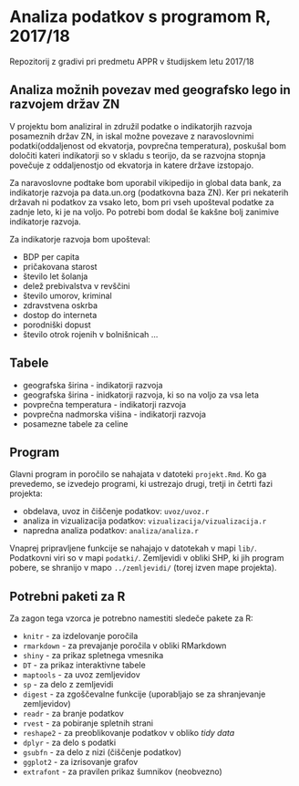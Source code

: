 # Analiza podatkov s programom R, 2017/18

Repozitorij z gradivi pri predmetu APPR v študijskem letu 2017/18

## Analiza možnih povezav med geografsko lego in razvojem držav ZN

V projektu bom analiziral in združil podatke o indikatorjih razvoja posameznih držav ZN, in iskal možne povezave z naravoslovnimi podatki(oddaljenost od ekvatorja, povprečna temperatura), poskušal bom določiti kateri indikatorji so v skladu s teorijo, da se razvojna stopnja povečuje z oddaljenostjo od ekvatorja in katere države izstopajo. 


Za naravoslovne podtake bom uporabil vikipedijo in global data bank, za indikatorje razvoja pa data.un.org (podatkovna baza ZN).
Ker pri nekaterih državah ni podatkov za vsako leto, bom pri vseh upošteval podatke za zadnje leto, ki je na voljo. Po potrebi bom dodal še kakšne bolj zanimive indikatorje razvoja.

Za indikatorje razvoja bom upošteval:

* BDP per capita
* pričakovana starost
* število let šolanja
* delež prebivalstva v revščini
* število umorov, kriminal 
* zdravstvena oskrba
* dostop do interneta
* porodniški dopust
* število otrok rojenih v bolnišnicah ...

## Tabele

* geografska širina - indikatorji razvoja
* geografska širina - inidkatorji razvoja, ki so na voljo za vsa leta
* povprečna temperatura - indikatorji razvoja
* povprečna nadmorska višina - indikatorji razvoja
* posamezne tabele za celine





## Program

Glavni program in poročilo se nahajata v datoteki `projekt.Rmd`. Ko ga prevedemo,
se izvedejo programi, ki ustrezajo drugi, tretji in četrti fazi projekta:

* obdelava, uvoz in čiščenje podatkov: `uvoz/uvoz.r`
* analiza in vizualizacija podatkov: `vizualizacija/vizualizacija.r`
* napredna analiza podatkov: `analiza/analiza.r`

Vnaprej pripravljene funkcije se nahajajo v datotekah v mapi `lib/`. Podatkovni
viri so v mapi `podatki/`. Zemljevidi v obliki SHP, ki jih program pobere, se
shranijo v mapo `../zemljevidi/` (torej izven mape projekta).

## Potrebni paketi za R

Za zagon tega vzorca je potrebno namestiti sledeče pakete za R:

* `knitr` - za izdelovanje poročila
* `rmarkdown` - za prevajanje poročila v obliki RMarkdown
* `shiny` - za prikaz spletnega vmesnika
* `DT` - za prikaz interaktivne tabele
* `maptools` - za uvoz zemljevidov
* `sp` - za delo z zemljevidi
* `digest` - za zgoščevalne funkcije (uporabljajo se za shranjevanje zemljevidov)
* `readr` - za branje podatkov
* `rvest` - za pobiranje spletnih strani
* `reshape2` - za preoblikovanje podatkov v obliko *tidy data*
* `dplyr` - za delo s podatki
* `gsubfn` - za delo z nizi (čiščenje podatkov)
* `ggplot2` - za izrisovanje grafov
* `extrafont` - za pravilen prikaz šumnikov (neobvezno)
